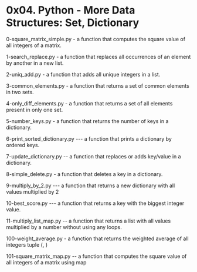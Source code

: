 # 0x04. Python - More Data Structures: Set, Dictionary


0-square_matrix_simple.py - a function that computes the square value of all integers of a matrix.

1-search_replace.py  - a function that replaces all occurrences of an element by another in a new list.


2-uniq_add.py   -   a function that adds all unique integers in a list.

3-common_elements.py  -  a function that returns a set of common elements in two sets.

4-only_diff_elements.py - a function that returns a set of all elements present in only one set.

5-number_keys.py  -  a function that returns the number of keys in a dictionary.

6-print_sorted_dictionary.py   --- a function that prints a dictionary by ordered keys.


7-update_dictionary.py  --  a function that replaces or adds key/value in a dictionary.

8-simple_delete.py  -  a function that deletes a key in a dictionary.

9-multiply_by_2.py  --- a function that returns a new dictionary with all values multiplied by 2

10-best_score.py  --- a function that returns a key with the biggest integer value.


11-multiply_list_map.py  -- a function that returns a list with all values multiplied by a number without using any loops.


100-weight_average.py  -  a function that returns the weighted average of all integers tuple (<score>, <weight>)

101-square_matrix_map.py --  a function that computes the square value of all integers of a matrix using map

